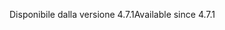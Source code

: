 <span data-ttu-id="dad5d-101">Disponibile dalla versione 4.7.1</span><span class="sxs-lookup"><span data-stu-id="dad5d-101">Available since 4.7.1</span></span>